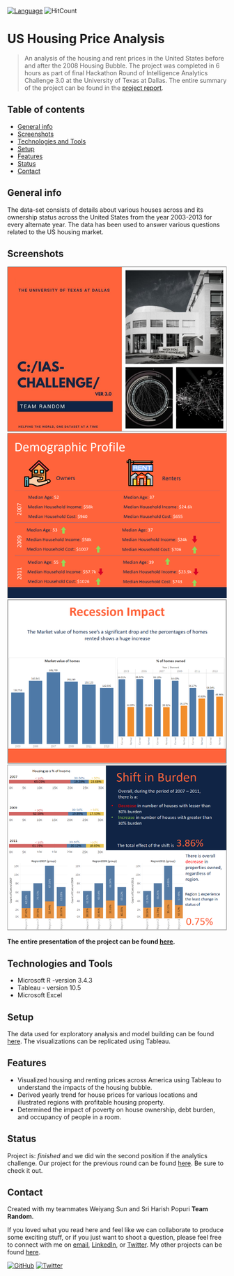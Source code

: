 [![Language](https://img.shields.io/badge/Made%20with-R%20and%20Tableau-blue.svg)](#technologies-and-tools)
![HitCount](http://hits.dwyl.io/harshbg/US-Housing-Price-Analysis.svg)

# US Housing Price Analysis
> An analysis of the housing and rent prices in the United States before and after the 2008 Housing Bubble.
The project was completed in 6 hours as part of final Hackathon Round of Intelligence Analytics Challenge 3.0 at the University of Texas at Dallas. 
The entire summary of the project can be found in the [project report](https://github.com/harshbg/US-Housing-Price-Analysis/blob/master/Team_Random%20-%20Final.pdf).


## Table of contents
* [General info](#general-info)
* [Screenshots](#screenshots)
* [Technologies and Tools](#technologies-and-tools)
* [Setup](#setup)
* [Features](#features)
* [Status](#status)
* [Contact](#contact)

## General info
The data-set consists of details about various houses across and its ownership status across the United States from the year 2003-2013 for every alternate year. 
The data has been used to answer various questions related to the US housing market. 

## Screenshots
![Example screenshot](./img/Capture1.PNG)
![Example screenshot](./img/Capture.PNG)
![Example screenshot](./img/Capture2.PNG)
![Example screenshot](./img/Capture3.PNG)

**The entire presentation of the project can be found [here](https://github.com/harshbg/US-Housing-Price-Analysis/blob/master/Team_Random%20-%20Final.pdf).**

## Technologies and Tools

* Microsoft R -version 3.4.3
* Tableau - version 10.5
* Microsoft Excel

## Setup
The data used for exploratory analysis and model building can be found [here](https://github.com/harshbg/US-Housing-Price-Analysis/tree/master/Data). The visualizations can be replicated using Tableau. 

## Features
* Visualized housing and renting prices across America using Tableau to understand the impacts of the housing bubble.
* Derived yearly trend for house prices for various locations and illustrated regions with profitable housing property.
* Determined the impact of poverty on house ownership, debt burden, and occupancy of people in a room.

## Status
Project is: _finished_ and we did win the second position if the analytics challenge. 
Our project for the previous round can be found [here](https://github.com/harshbg/US-Consumer-Time-Spend-Analysis). Be sure to check it out. 

## Contact
Created with my teammates Weiyang Sun and Sri Harish Popuri **Team Random**.

If you loved what you read here and feel like we can collaborate to produce some exciting stuff, or if you
just want to shoot a question, please feel free to connect with me on <a href="hello@harshgupta.com" target="_blank">email</a>, 
<a href="https://link.harshgupta.com/c9a5b" target="_blank">LinkedIn</a>, or 
<a href="https://link.harshgupta.com/34c63" target="_blank">Twitter</a>. 
My other projects can be found [here](https://link.harshgupta.com/85f2e).

[![GitHub](https://img.shields.io/github/followers/harshbg.svg?style=social)](https://link.harshgupta.com/e144a)
[![Twitter](https://img.shields.io/twitter/follow/harshbg.svg?style=social)](https://link.harshgupta.com/34c63)
